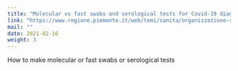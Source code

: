 ```yaml
---
title: "Molecular vs fast swabs and serological tests for Covid-19 diagnosis"
link: "https://www.regione.piemonte.it/web/temi/sanita/organizzazione-strutture-sanitarie/tampone-molecolare-tampone-rapido-test-sierologico-per-diagnosi-covid-19"
mail: ""
date: 2021-02-16
weight: 3
---
```


How to make molecular or fast swabs or serological tests
